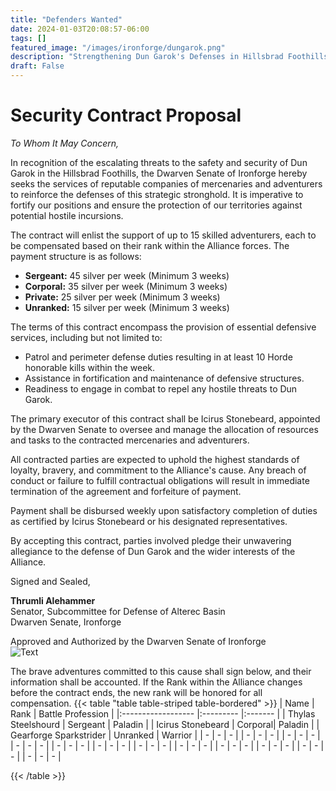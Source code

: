 ```yaml
---
title: "Defenders Wanted"
date: 2024-01-03T20:08:57-06:00
tags: []
featured_image: "/images/ironforge/dungarok.png"
description: "Strengthening Dun Garok's Defenses in Hillsbrad Foothills"
draft: False
---
```

# Security Contract Proposal

*To Whom It May Concern,*

In recognition of the escalating threats to the safety and security of Dun Garok in the Hillsbrad Foothills, the Dwarven Senate of Ironforge hereby seeks the services of reputable companies of mercenaries and adventurers to reinforce the defenses of this strategic stronghold. It is imperative to fortify our positions and ensure the protection of our territories against potential hostile incursions.

The contract will enlist the support of up to 15 skilled adventurers, each to be compensated based on their rank within the Alliance forces. The payment structure is as follows:

- **Sergeant:** 45 silver per week (Minimum 3 weeks)
- **Corporal:** 35 silver per week (Minimum 3 weeks)
- **Private:** 25 silver per week (Minimum 3 weeks)
- **Unranked:** 15 silver per week (Minimum 3 weeks)

The terms of this contract encompass the provision of essential defensive services, including but not limited to:
  
- Patrol and perimeter defense duties resulting in at least 10 Horde honorable kills within the week.
- Assistance in fortification and maintenance of defensive structures.
- Readiness to engage in combat to repel any hostile threats to Dun Garok.

The primary executor of this contract shall be Icirus Stonebeard, appointed by the Dwarven Senate to oversee and manage the allocation of resources and tasks to the contracted mercenaries and adventurers.

All contracted parties are expected to uphold the highest standards of loyalty, bravery, and commitment to the Alliance's cause. Any breach of conduct or failure to fulfill contractual obligations will result in immediate termination of the agreement and forfeiture of payment.

Payment shall be disbursed weekly upon satisfactory completion of duties as certified by Icirus Stonebeard or his designated representatives.

By accepting this contract, parties involved pledge their unwavering allegiance to the defense of Dun Garok and the wider interests of the Alliance.

Signed and Sealed,

**Thrumli Alehammer**  
Senator, Subcommittee for Defense of Alterec Basin  
Dwarven Senate, Ironforge

Approved and Authorized by the Dwarven Senate of Ironforge  
![Text](/images/ironforge/ironforgeSeal.png "Seal of Ironforge")

The brave adventures committed to this cause shall sign below, and their information shall be accounted. If the Rank within the Alliance changes before the contract ends, the new rank will be honored for all compensation. 
{{< table "table table-striped table-bordered" >}} 
| Name               | Rank     | Battle Profession   |
|:------------------ |:--------- |:------- |
| Thylas Steelshourd | Sergeant     | Paladin |
| Icirus Stonebeard  | Corporal| Paladin |
| Gearforge Sparkstrider | Unranked | Warrior |
| - | - | - |
| - | - | - |
| - | - | - |
| - | - | - |
| - | - | - |
| - | - | - |
| - | - | - |
| - | - | - |
| - | - | - |
| - | - | - |
| - | - | - |
| - | - | - |

{{< /table >}}